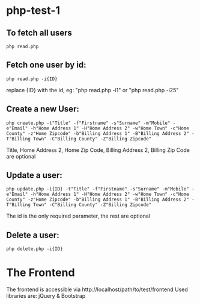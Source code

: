 # php-test-1

## To fetch all users
```
php read.php
```
## Fetch one user by id:
```
php read.php -i{ID}
```
replace {ID} with the id, eg: "php read.php -i1" or "php read.php -i25"

## Create a new User:
```
php create.php -t"Title" -f"Firstname" -s"Surname" -m"Mobile" -e"Email" -h"Home Address 1" -H"Home Address 2" -w"Home Town" -c"Home County" -z"Home Zipcode" -b"Billing Address 1" -B"Billing Address 2" -T"Billing Town" -C"Billing County" -Z"Billing Zipcode"
```
Title, Home Address 2, Home Zip Code, Billing Address 2, Billing Zip Code are optional

## Update a user:
```
php update.php -i{ID} -t"Title" -f"Firstname" -s"Surname" -m"Mobile" -e"Email" -h"Home Address 1" -H"Home Address 2" -w"Home Town" -c"Home County" -z"Home Zipcode" -b"Billing Address 1" -B"Billing Address 2" -T"Billing Town" -C"Billing County" -Z"Billing Zipcode"
```
The id is the only required parameter, the rest are optional
## Delete a user:
```
php delete.php -i{ID} 
```

# The Frontend
The frontend is accessible via http://localhost/path/to/test/frontend
Used libraries are: jQuery & Bootstrap